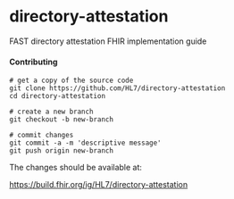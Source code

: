 # directory-attestation
FAST directory attestation FHIR implementation guide


#### Contributing  

```shell
# get a copy of the source code
git clone https://github.com/HL7/directory-attestation 
cd directory-attestation

# create a new branch
git checkout -b new-branch

# commit changes
git commit -a -m 'descriptive message'
git push origin new-branch
```

The changes should be available at:  

https://build.fhir.org/ig/HL7/directory-attestation  


